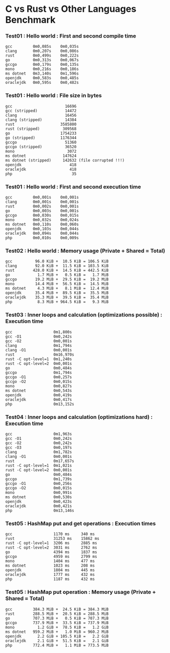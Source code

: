 # C vs Rust vs Other Languages Benchmark

### Test01 : Hello world : First and second compile time
```
gcc         0m0,085s    0m0,035s
clang       0m0,207s    0m0,086s
rust        0m0,499s    0m0,222s
go          0m0,313s    0m0,067s
gccgo       0m0,179s    0m0,135s
mono        0m0,216s    0m0,186s
ms dotnet   0m3,140s    0m1,596s
openjdk     0m0,583s    0m0,485s
oraclejdk   0m0,595s    0m0,482s
```
### Test01 : Hello world : File size in bytes
```
gcc                       16696
gcc (stripped)            14472
clang                     16456
clang (stripped)          14384
rust                    3585800
rust (stripped)          309568
go                      1754233
go (stripped)           1176344
gccgo                     51360
gccgo (stripped)          36520
mono                       3072
ms dotnet                147624
ms dotnet (stripped)     142632 (file corrupted !!!)
openjdk                     418
oraclejdk                   418
php                          35
```
### Test01 : Hello world : First and second execution time
```
gcc         0m0,001s    0m0,001s
clang       0m0,001s    0m0,001s
rust        0m0,002s    0m0,001s
go          0m0,003s    0m0,001s
gccgo       0m0,030s    0m0,015s
mono        0m0,032s    0m0,024s
ms dotnet   0m0,110s    0m0,060s
openjdk     0m0,103s    0m0,044s
oraclejdk   0m0,094s    0m0,044s
php         0m0,010s    0m0,009s
```
### Test02 : Hello world : Memory usage (Private + Shared = Total)
```
gcc          96.0 KiB +  10.5 KiB = 106.5 KiB
clang        92.0 KiB +  11.5 KiB = 103.5 KiB
rust        428.0 KiB +  14.5 KiB = 442.5 KiB
go            1.7 MiB +   0.5 KiB =   1.7 MiB
gccgo        19.2 MiB +  29.5 KiB =  19.2 MiB
mono         14.4 MiB +  56.5 KiB =  14.5 MiB
ms dotnet     4.3 MiB +   8.1 MiB =  12.4 MiB
openjdk      35.4 MiB +  89.5 KiB =  35.5 MiB
oraclejdk    35.3 MiB +  39.5 KiB =  35.4 MiB
php           8.3 MiB + 964.5 KiB =   9.3 MiB
```
### Test03 : Inner loops and calculation (optimizations possible) : Execution time
```
gcc                  0m1,800s
gcc -O1              0m0,242s
gcc -O2              0m0,001s
clang                0m1,794s
clang -O1            0m0,001s
rust                 0m16,970s
rust -C opt-level=1  0m1,240s
rust -C opt-level=2  0m0,001s
go                   0m0,484s
gccgo                0m1,794s
gccgo -O1            0m0,257s
gccgo -O2            0m0,015s
mono                 0m0,827s
ms dotnet            0m0,543s
openjdk              0m0,419s
oraclejdk            0m0,417s
php                  0m13,152s
```
### Test04 : Inner loops and calculation (optimizations hard) : Execution time
```
gcc                  0m1,963s
gcc -O1              0m0,242s
gcc -O2              0m0,242s
gcc -O3              0m0,197s
clang                0m1,782s
clang -O1            0m0,001s
rust                 0m17,657s
rust -C opt-level=1  0m1,021s
rust -C opt-level=2  0m0,001s
go                   0m0,484s
gccgo                0m1,739s
gccgo -O1            0m0,256s
gccgo -O2            0m0,015s
mono                 0m0,991s
ms dotnet            0m0,530s
openjdk              0m0,423s
oraclejdk            0m0,421s
php                  0m13,146s
```
### Test05 : HashMap put and get operations : Execution times
```
gcc                  1170 ms     340 ms
rust                 31253 ms    15862 ms
rust -C opt-level=1  3206 ms     2885 ms
rust -C opt-level=2  3031 ms     2762 ms
go                   4394 ms     1837 ms
gccgo                4959 ms     2799 ms
mono                 1404 ms     477 ms
ms dotnet            1023 ms     208 ms
openjdk              1804 ms     445 ms
oraclejdk            1777 ms     432 ms
php                  1187 ms     432 ms
```
### Test05 : HashMap put operation : Memory usage (Private + Shared = Total)
```
gcc         384.3 MiB +  24.5 KiB = 384.3 MiB
rust        288.5 MiB +  20.5 KiB = 288.5 MiB
go          707.3 MiB +   0.5 KiB = 707.3 MiB
gccgo       737.9 MiB +  33.5 KiB = 737.9 MiB
mono          1.2 GiB +  78.5 KiB =   1.2 GiB
ms dotnet   959.2 MiB +   1.0 MiB = 960.2 MiB
openjdk       2.2 GiB + 105.5 KiB =   2.2 GiB
oraclejdk     2.1 GiB +  51.5 KiB =   2.1 GiB
php         772.4 MiB +   1.1 MiB = 773.5 MiB
```
